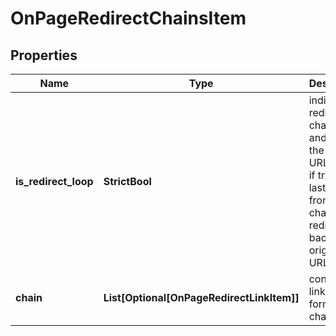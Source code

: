 # OnPageRedirectChainsItem


## Properties

| Name | Type | Description | Notes |
|------------ | ------------- | ------------- | -------------|
**is_redirect_loop** | **StrictBool** | indicates if redirects in chain start and end at the same URL<br>if true, the last URL from the chain redirects back to the original URL |[optional]|
**chain** | **List[Optional[OnPageRedirectLinkItem]]** | contains links that form a chain |[optional]|